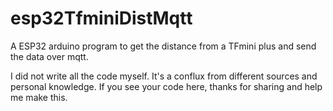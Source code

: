 # esp32TfminiDistMqtt
A ESP32 arduino program to get the distance from a TFmini plus and send the data over mqtt.

I did not write all the code myself. It's a conflux from different sources and personal knowledge.
If you see your code here, thanks for sharing and help me make this.
